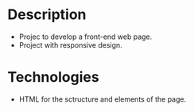 # Description
- Projec to develop a front-end web page.
- Project with responsive design.

# Technologies 
- HTML for the sctructure and elements of the page.
